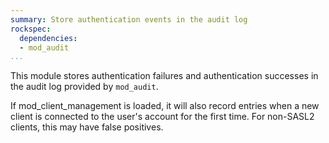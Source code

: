 ```yaml
---
summary: Store authentication events in the audit log
rockspec:
  dependencies:
  - mod_audit
...
```


This module stores authentication failures and authentication successes in the
audit log provided by `mod_audit`.

If mod_client_management is loaded, it will also record entries when a new
client is connected to the user's account for the first time. For non-SASL2
clients, this may have false positives.
